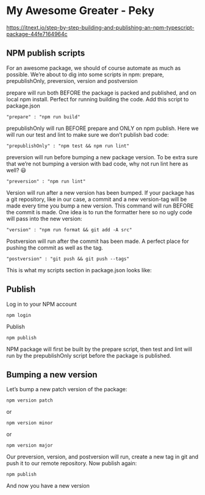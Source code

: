 # My Awesome Greater - Peky

https://itnext.io/step-by-step-building-and-publishing-an-npm-typescript-package-44fe7164964c

## NPM publish scripts

For an awesome package, we should of course automate as much as possible. We’re about to dig into some scripts in npm: prepare, prepublishOnly, preversion, version and postversion

prepare will run both BEFORE the package is packed and published, and on local npm install. Perfect for running building the code. Add this script to package.json

```
"prepare" : "npm run build"
```

prepublishOnly will run BEFORE prepare and ONLY on npm publish. Here we will run our test and lint to make sure we don’t publish bad code:

```
"prepublishOnly" : "npm test && npm run lint"
```

preversion will run before bumping a new package version. To be extra sure that we’re not bumping a version with bad code, why not run lint here as well? 😃

```
"preversion" : "npm run lint"
```

Version will run after a new version has been bumped. If your package has a git repository, like in our case, a commit and a new version-tag will be made every time you bump a new version. This command will run BEFORE the commit is made. One idea is to run the formatter here so no ugly code will pass into the new version:

```
"version" : "npm run format && git add -A src"
```

Postversion will run after the commit has been made. A perfect place for pushing the commit as well as the tag.

```
"postversion" : "git push && git push --tags"
```

This is what my scripts section in package.json looks like:

## Publish

Log in to your NPM account

```
npm login
```

Publish

```
npm publish
```

NPM package will first be built by the prepare script, then test and lint will run by the prepublishOnly script before the package is published.

## Bumping a new version

Let’s bump a new patch version of the package:

```
npm version patch
```

or

```
npm version minor
```

or

```
npm version major
```

Our preversion, version, and postversion will run, create a new tag in git and push it to our remote repository. Now publish again:

```
npm publish
```

And now you have a new version
